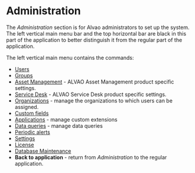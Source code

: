 # Administration
 
The *Administration* section is for Alvao administrators to set up the system. The left vertical main menu bar and the top horizontal bar are black in this part of the application to better distinguish it from the regular part of the application.
   
The left vertical main menu contains the commands:
   
- [Users](administration/users)
- [Groups](administration/groups)
- [Asset Management](administration/asset-management) - ALVAO Asset Management product specific settings.
- [Service Desk](administration/service-desk) - ALVAO Service Desk product specific settings.
- [Organizations](administration/organization) - manage the organizations to which users can be assigned.
- [Custom fields](administration/custom-items)
- [Applications](administration/applications) - manage custom extensions
- [Data queries](administration/data-queries) - manage data queries
- [Periodic alerts](administration/periodic-alerts)
- [Settings](administration/settings)
- [License](administration/licenses)
- [Database Maintenance](administration/database-maintenance)
- **Back to application** - return from *Administration* to the regular application.
